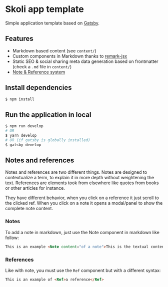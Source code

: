 # Skoli app template
Simple application template based on [Gatsby][gatsby].

## Features
- Markdown based content (see `content/`)
- Custom components in Markdown thanks to [remark-jsx][rjsx] 
- Static SEO & social sharing meta data generation based on frontmatter (check a `.md` file in `content/`)
- [Note & Reference system](#notes-and-references)

## Install dependencies
```sh
$ npm install
```
## Run the application in local
```sh
$ npm run develop
# OR 
$ yarn develop
# OR (if gatsby is globally installed)
$ gatsby develop
```

## Notes and references 
Notes and references are two different things. Notes are designed to contextualize a term, 
to explain it in more depth without weightening the text. References are elements took from
elsewhere like quotes from books or other articles for instance. 

They have different behavior, when you click on a reference it just scroll to the clicked 
ref. When you click on a note it opens a modal/panel to show the complete note content.

### Notes
To add a note in markdown, just use the Note component in markdown like follow:
```md
This is an example <Note content="of a note">This is the textual content of the note, it won't be shown in the article</Note>
```

### References
Like with note, you must use the `Ref` component but with a different syntax:
```md
This is an example of <Ref>a reference</Ref>
```

[gatsby]: http://gatsbyjs.org/
[rjsx]: https://github.com/fazouane-marouane/remark-jsx/
